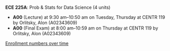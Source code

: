 **ECE 225A**: Prob & Stats for Data Science (4 units)

- **A00** (Lecture) at 9:30 am–10:50 am on Tuesday, Thursday at CENTR 119 by Orlitsky, Alon (A02343609)
- **A00** (Final Exam) at 8:00 am–10:59 am on Thursday at CENTR 119 by Orlitsky, Alon (A02343609)

[Enrollment numbers over time](./ECE225A.tsv)
